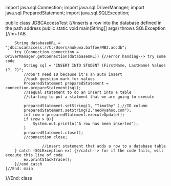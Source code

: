 import java.sql.Connection;
import java.sql.DriverManager;
import java.sql.PreparedStatement;
import java.sql.SQLException;

public class JDBCAccessTest {//inserts a row into the database defined in the path address
    public static void main(String[] args) throws SQLException {//m+TAB

        String databaseURL = "jdbc:ucanaccess://C:/Users/mukuwa.baffoe/MB3.accdb";
        try (Connection connection = DriverManager.getConnection(databaseURL)) {//error handing--> try some code
            String sql = "INSERT INTO STUDENT (FirstName, LastName) Values (?, ?)";
            //don't need ID because it's an auto insert
            //each question mark for values
            PreparedStatement preparedStatement = connection.prepareStatement(sql);
            //sequal statement to do an insert into a table
            //starting to put a statment that we are going to execute

            preparedStatement.setString(1, "Timothy" );//ID column
            preparedStatement.setString(2,"ned@yahoo.com");
            int row = preparedStatement.executeUpdate();
            if (row > 0){
                System.out.println("A row has been inserted");
            }
            preparedStatement.close();
            //connection close;

                    //insert statement that adds a row to a database table
        } catch (SQLException ex) {//catch--> for if the code fails, will execute this line of code
            ex.printStackTrace();
        }//end catch
    }//End: main
}//End: class
